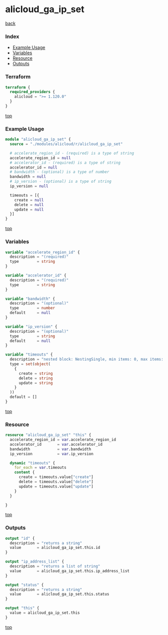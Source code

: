 # alicloud_ga_ip_set

[back](../alicloud.md)

### Index

- [Example Usage](#example-usage)
- [Variables](#variables)
- [Resource](#resource)
- [Outputs](#outputs)

### Terraform

```terraform
terraform {
  required_providers {
    alicloud = ">= 1.120.0"
  }
}
```

[top](#index)

### Example Usage

```terraform
module "alicloud_ga_ip_set" {
  source = "./modules/alicloud/r/alicloud_ga_ip_set"

  # accelerate_region_id - (required) is a type of string
  accelerate_region_id = null
  # accelerator_id - (required) is a type of string
  accelerator_id = null
  # bandwidth - (optional) is a type of number
  bandwidth = null
  # ip_version - (optional) is a type of string
  ip_version = null

  timeouts = [{
    create = null
    delete = null
    update = null
  }]
}
```

[top](#index)

### Variables

```terraform
variable "accelerate_region_id" {
  description = "(required)"
  type        = string
}

variable "accelerator_id" {
  description = "(required)"
  type        = string
}

variable "bandwidth" {
  description = "(optional)"
  type        = number
  default     = null
}

variable "ip_version" {
  description = "(optional)"
  type        = string
  default     = null
}

variable "timeouts" {
  description = "nested block: NestingSingle, min items: 0, max items: 0"
  type = set(object(
    {
      create = string
      delete = string
      update = string
    }
  ))
  default = []
}
```

[top](#index)

### Resource

```terraform
resource "alicloud_ga_ip_set" "this" {
  accelerate_region_id = var.accelerate_region_id
  accelerator_id       = var.accelerator_id
  bandwidth            = var.bandwidth
  ip_version           = var.ip_version

  dynamic "timeouts" {
    for_each = var.timeouts
    content {
      create = timeouts.value["create"]
      delete = timeouts.value["delete"]
      update = timeouts.value["update"]
    }
  }

}
```

[top](#index)

### Outputs

```terraform
output "id" {
  description = "returns a string"
  value       = alicloud_ga_ip_set.this.id
}

output "ip_address_list" {
  description = "returns a list of string"
  value       = alicloud_ga_ip_set.this.ip_address_list
}

output "status" {
  description = "returns a string"
  value       = alicloud_ga_ip_set.this.status
}

output "this" {
  value = alicloud_ga_ip_set.this
}
```

[top](#index)